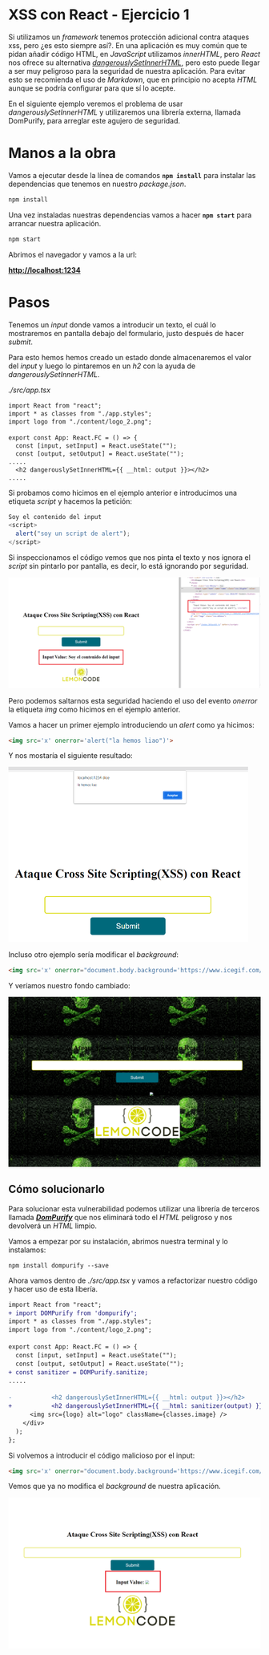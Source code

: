 # XSS con React - Ejercicio 1

Si utilizamos un _framework_ tenemos protección adicional contra ataques xss, pero ¿es esto siempre así?. En una aplicación es muy común que te pidan añadir código HTML, en _JavaScript_ utilizamos _innerHTML_, pero _React_ nos ofrece su alternativa  [*dangerouslySetInnerHTML*](https://reactjs.org/docs/dom-elements.html), pero esto puede llegar a ser muy peligroso para la seguridad de nuestra aplicación. Para evitar esto se recomienda el uso de *Markdown*, que en principio no acepta _HTML_ aunque se podría configurar para que sí lo acepte. 

En el siguiente ejemplo veremos el problema de usar _dangerouslySetInnerHTML_ y utilizaremos una librería externa, llamada DomPurify, para arreglar este agujero de seguridad.

# Manos a la obra

Vamos a ejecutar desde la línea de comandos **`npm install`** para instalar las dependencias que tenemos en nuestro _package.json_.

```javascript
npm install
```

Una vez instaladas nuestras dependencias vamos a hacer **`npm start`** para arrancar nuestra aplicación.

```javascript
npm start
```

Abrimos el navegador y vamos a la url: 

[**http://localhost:1234**](http://localhost:1234)

# Pasos

Tenemos un _input_  donde vamos a introducir un texto, el cuál lo mostraremos en pantalla debajo del formulario, justo después de hacer _submit_. 

Para esto hemos hemos creado un estado donde almacenaremos el valor del _input_ y luego lo pintaremos en un _h2_ con la ayuda de _*dangerouslySetInnerHTML*_.

*./src/app.tsx*

```tsx
import React from "react";
import * as classes from "./app.styles";
import logo from "./content/logo_2.png";

export const App: React.FC = () => {
  const [input, setInput] = React.useState("");
  const [output, setOutput] = React.useState("");
.....
  <h2 dangerouslySetInnerHTML={{ __html: output }}></h2>
.....
```

Si probamos como hicimos en el ejemplo anterior e introducimos una etiqueta *script* y hacemos la petición:

```javascript
Soy el contenido del input
<script>
  alert("soy un script de alert");
</script>
```

Si inspeccionamos el código vemos que nos pinta el texto y nos ignora el _script_ sin pintarlo por pantalla, es decir, lo está ignorando por seguridad.

<img src="./assets/01.PNG" style="zoom:67%;" />



Pero podemos saltarnos esta seguridad haciendo el uso del evento *onerror* la etiqueta *img* como hicimos en el ejemplo anterior.

Vamos a hacer un primer ejemplo introduciendo un *alert* como ya hicimos:

```html
<img src='x' onerror='alert("la hemos liao")'>
```

Y nos mostaría el siguiente resultado:

<img src="./assets/02.PNG" style="zoom: 50%;" />

Incluso otro ejemplo sería modificar el _background_:

```html
<img src='x' onerror="document.body.background='https://www.icegif.com/wp-content/uploads/2022/01/icegif-179.gif'">
```

Y veríamos nuestro fondo cambiado:

<img src="./assets/03.PNG" style="zoom: 50%;" />



## Cómo solucionarlo

Para solucionar esta vulnerabilidad podemos utilizar una librería de terceros llamada [_**DomPurify**_](https://www.npmjs.com/package/dompurify?activeTab=readme) que nos eliminará todo el _HTML_ peligroso y nos devolverá un _HTML_ limpio.

Vamos a empezar por su instalación, abrimos nuestra terminal y lo instalamos:

```
npm install dompurify --save
```

Ahora vamos dentro de _./src/app.tsx_ y vamos a refactorizar nuestro código y hacer uso de esta libería.

```diff
import React from "react";
+ import DOMPurify from 'dompurify';
import * as classes from "./app.styles";
import logo from "./content/logo_2.png";

export const App: React.FC = () => {
  const [input, setInput] = React.useState("");
  const [output, setOutput] = React.useState("");
+ const sanitizer = DOMPurify.sanitize;
.....

-           <h2 dangerouslySetInnerHTML={{ __html: output }}></h2> 
+    		<h2 dangerouslySetInnerHTML={{ __html: sanitizer(output) }}></h2>
      <img src={logo} alt="logo" className={classes.image} />
    </div>
  );
};
```

Si volvemos a introducir el código malicioso por el input:

```html
<img src='x' onerror="document.body.background='https://www.icegif.com/wp-content/uploads/2022/01/icegif-179.gif'">
```

Vemos que ya no modifica el _background_ de nuestra aplicación.

<img src="./assets/04.png" style="zoom: 50%;" />
